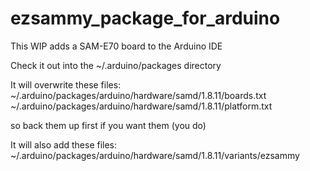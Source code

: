 # ezsammy_package_for_arduino

This WIP adds a SAM-E70 board to the Arduino IDE

Check it out into the ~/.arduino<rev>/packages directory

It will overwrite these files:
~/.arduino<rev>/packages/arduino/hardware/samd/1.8.11/boards.txt
~/.arduino<rev>/packages/arduino/hardware/samd/1.8.11/platform.txt

so back them up first if you want them (you do)

It will also add these files:
~/.arduino<rev>/packages/arduino/hardware/samd/1.8.11/variants/ezsammy
